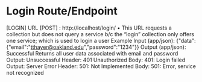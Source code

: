 # Login Route/Endpoint

[LOGIN]
URL [POST] : http://localhost/login/
•	This URL requests a collection but does not query a service b/c the “login” collection only offers one service; which is used to login a user
Example Input (app/json): {"data":{"email":"tthayer@oakland.edu","password":"1234"}}
Output (app/json): Successful
Returns all user data associated with email and password
Output: Unsuccessful
Header: 401 Unauthorized 
Body: 401: Login failed
Output: Server Error
	Header: 501: Not Implemented
	Body: 501: Error, service not recognized

